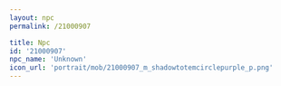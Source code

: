 ```yaml
---
layout: npc
permalink: /21000907

title: Npc
id: '21000907'
npc_name: 'Unknown'
icon_url: 'portrait/mob/21000907_m_shadowtotemcirclepurple_p.png'
---
```

